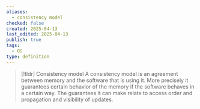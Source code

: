 ```yaml
---
aliases:
  - consistency model
checked: false
created: 2025-04-13
last_edited: 2025-04-13
publish: true
tags:
  - OS
type: definition
---
```

>[!tldr] Consistency model
>A consistency model is an agreement between memory and the software that is using it. More precisely it guarantees certain behavior of the memory if the software behaves in a certain way. The guarantees it can make relate to access order and propagation and visibility of updates.